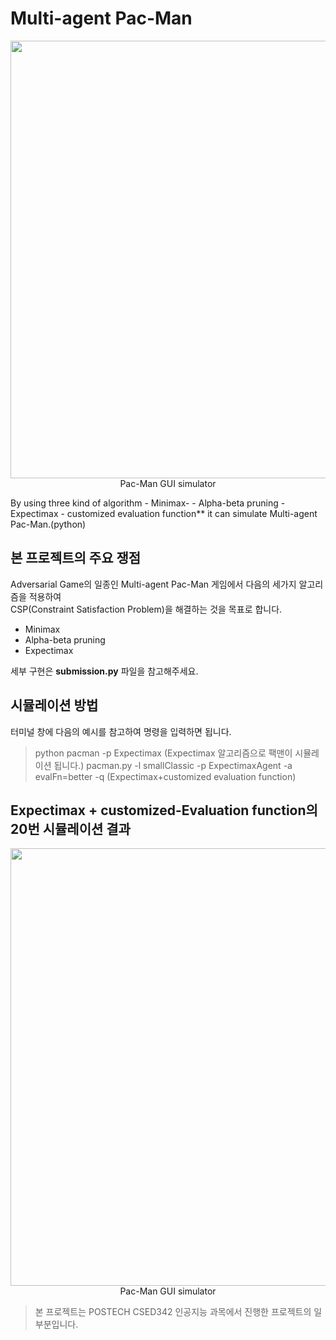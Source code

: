 # Multi-agent Pac-Man
<p align="center">
      <img src="https://user-images.githubusercontent.com/80669616/137313558-d2edb776-6b35-4c53-a9ff-14f405cb2db4.png" width="700"><br>Pac-Man GUI simulator
</p>
By using three kind of algorithm 
- Minimax-
- Alpha-beta pruning
- Expectimax
- customized evaluation function**  
it can simulate Multi-agent Pac-Man.(python)

## 본 프로젝트의 주요 쟁점

Adversarial Game의 일종인 Multi-agent Pac-Man 게임에서 다음의 세가지 알고리즘을 적용하여  
CSP(Constraint Satisfaction Problem)을 해결하는 것을 목표로 합니다.

- Minimax
- Alpha-beta pruning
- Expectimax

세부 구현은 **submission.py** 파일을 참고해주세요.

## 시뮬레이션 방법

터미널 창에 다음의 예시를 참고하여 명령을 입력하면 됩니다.
> python pacman -p Expectimax (Expectimax 알고리즘으로 팩맨이 시뮬레이션 됩니다.)
> pacman.py -l smallClassic -p ExpectimaxAgent -a evalFn=better -q (Expectimax+customized evaluation function)  

## Expectimax + customized-Evaluation function의 20번 시뮬레이션 결과
<p align="center">
      <img src="https://user-images.githubusercontent.com/80669616/137313662-444605bf-f35f-4221-a473-82403f319d52.png" width="700"><br>Pac-Man GUI simulator
</p>


> 본 프로젝트는 POSTECH CSED342 인공지능 과목에서 진행한 프로젝트의 일부분입니다.
